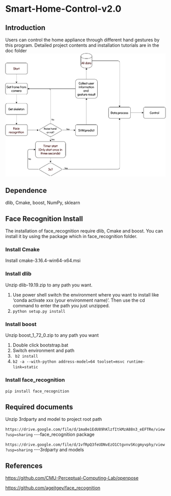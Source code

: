 # Smart-Home-Control-v2.0
## Introduction
Users can control the home appliance through different hand gestures by this program. Detailed project contents and installation tutorials are in the doc folder
![image](https://github.com/jaywong966/Smart-Home-Control-v2.0/blob/master/capture.png)

## Dependence
dlib, Cmake, boost, NumPy, sklearn

## Face Recognition Install
The installation of face_recognition require dlib, Cmake and boost. You can install it by using the package which in face_recognition folder.
### Install Cmake
Install cmake-3.16.4-win64-x64.msi
 
###	Install dlib
Unzip dlib-19.19.zip to any path you want.
1.	Use power shell switch the environment where you want to install like ‘conda activate xxx (your environment name)’. Then use the cd command to enter the path you just unzipped.
2.	```python setup.py install```
###	Install boost
Unzip boost_1_72_0.zip to any path you want
1.	Double click bootstrap.bat
2.	Switch environment and path
3.	``` b2 install```
4.	```b2 -a --with-python address-model=64 toolset=msvc runtime-link=static```
###	Install face_recognition
``` pip install face_recognition ```
## Required documents
Unzip 3rdparty and model to project root path

```https://drive.google.com/file/d/1ma8e1EdU89hKlzfItkMzA88n3_eEFTRe/view?usp=sharing``` ---face_recognition package

```https://drive.google.com/file/d/1vfRpQ3feUDNvEzO1CtgvnvSKcgmyvphy/view?usp=sharing``` ---3rdparty and models
## References
https://github.com/CMU-Perceptual-Computing-Lab/openpose

https://github.com/ageitgey/face_recognition
